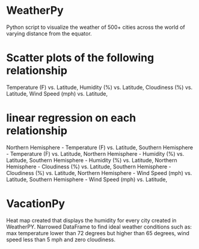 # WeatherPy
Python script to visualize the weather of 500+ cities across the world of varying distance from the equator. 

# Scatter plots of the following relationship
Temperature (F) vs. Latitude, 
Humidity (%) vs. Latitude, 
Cloudiness (%) vs. Latitude, 
Wind Speed (mph) vs. Latitude, 

# linear regression on each relationship
Northern Hemisphere - Temperature (F) vs. Latitude, 
Southern Hemisphere - Temperature (F) vs. Latitude, 
Northern Hemisphere - Humidity (%) vs. Latitude, 
Southern Hemisphere - Humidity (%) vs. Latitude, 
Northern Hemisphere - Cloudiness (%) vs. Latitude, 
Southern Hemisphere - Cloudiness (%) vs. Latitude, 
Northern Hemisphere - Wind Speed (mph) vs. Latitude, 
Southern Hemisphere - Wind Speed (mph) vs. Latitude, 

# VacationPy
Heat map created that displays the humidity for every city created in WeatherPY.
Narrowed DataFrame to find ideal weather conditions such as: max temperature lower than 72 degrees but higher than 65 degrees, wind speed less than 5 mph and zero cloudiness.

